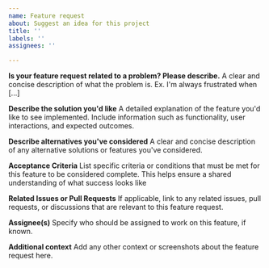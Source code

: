 ```yaml
---
name: Feature request
about: Suggest an idea for this project
title: ''
labels: ''
assignees: ''

---
```


**Is your feature request related to a problem? Please describe.**
A clear and concise description of what the problem is. Ex. I'm always frustrated when [...]

**Describe the solution you'd like**
A detailed explanation of the feature you'd like to see implemented. Include information such as functionality, user interactions, and expected outcomes.

**Describe alternatives you've considered**
A clear and concise description of any alternative solutions or features you've considered.

**Acceptance Criteria**
List specific criteria or conditions that must be met for this feature to be considered complete. This helps ensure a shared understanding of what success looks like

**Related Issues or Pull Requests**
If applicable, link to any related issues, pull requests, or discussions that are relevant to this feature request.

**Assignee(s)**
Specify who should be assigned to work on this feature, if known.

**Additional context**
Add any other context or screenshots about the feature request here.
